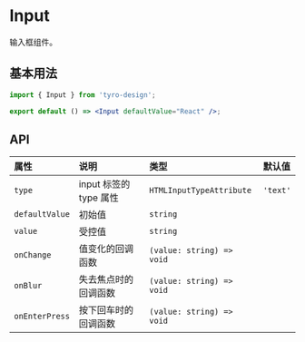 # Input

输入框组件。

## 基本用法

```jsx
import { Input } from 'tyro-design';

export default () => <Input defaultValue="React" />;
```

## API

| 属性           | 说明                   | 类型                      | 默认值   |
| :------------- | :--------------------- | :------------------------ | :------- |
| `type`         | input 标签的 type 属性 | `HTMLInputTypeAttribute`  | `'text'` |
| `defaultValue` | 初始值                 | `string`                  |          |
| `value`        | 受控值                 | `string`                  |          |
| `onChange`     | 值变化的回调函数       | `(value: string) => void` |          |
| `onBlur`       | 失去焦点时的回调函数   | `(value: string) => void` |          |
| `onEnterPress` | 按下回车时的回调函数   | `(value: string) => void` |          |
